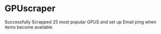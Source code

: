 # GPUscraper


Successfully Scrapped 25 most popular GPUS and set up Email ping when items become available
